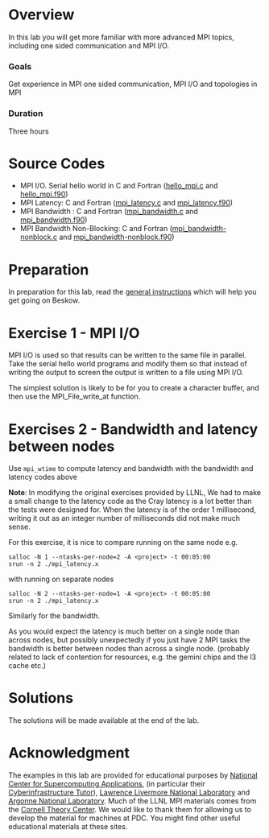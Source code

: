 # Overview

In this lab you will get more familiar with more advanced MPI topics, including one sided communication and MPI I/O.

### Goals

Get experience in MPI one sided communication, MPI I/O and topologies in MPI

### Duration

Three hours

# Source Codes

- MPI I/O. Serial hello world in C and Fortran ([hello_mpi.c](hello_mpi.c) and [hello_mpi.f90](hello_mpi.f90))
- MPI Latency: C and Fortran ([mpi_latency.c](mpi_latency.c) and [mpi_latency.f90](mpi_latency.f90))
- MPI Bandwidth : C and Fortran ([mpi_bandwidth.c](mpi_bandwidth.c) and [mpi_bandwidth.f90](mpi_bandwidth.f90))
- MPI Bandwidth Non-Blocking: C and Fortran ([mpi_bandwidth-nonblock.c](mpi_bandwidth-nonblock.c) 
  and [mpi_bandwidth-nonblock.f90](mpi_bandwidth-nonblock.f90))
 

# Preparation

In preparation for this lab, read the [general instructions](../README.md) which will help you get going on Beskow.

# Exercise 1 - MPI I/O

MPI I/O is used so that results can be written to the same file in parallel. Take the serial hello world programs and modify them so that instead of writing the output to screen the output is written to a file using MPI I/O.

The simplest solution is likely to be for you to create a character buffer, and then use the MPI_File_write_at function.

# Exercises 2 - Bandwidth and latency between nodes

Use `mpi_wtime` to compute latency and bandwidth with the bandwidth and latency codes above

**Note**: In modifying the original exercises provided by LLNL, We had to make a small change to the latency code as the Cray latency is a lot better than the tests were designed for. When the latency is of the order 1 millisecond, writing it out as an integer number of milliseconds did not make much sense.

For this exercise, it is nice to compare running on the same node e.g.

```
salloc -N 1 --ntasks-per-node=2 -A <project> -t 00:05:00
srun -n 2 ./mpi_latency.x
```

with running on separate nodes

```
salloc -N 2 --ntasks-per-node=1 -A <project> -t 00:05:00
srun -n 2 ./mpi_latency.x
```

Similarly for the bandwidth.

As you would expect the latency is much better on a single node than across nodes, but possibly unexpectedly if you just have 2 MPI tasks the bandwidth is better between nodes than across a single node. (probably related to lack of contention for resources, e.g. the gemini chips and the l3 cache etc.)

# Solutions

The solutions will be made available at the end of the lab.

# Acknowledgment

The examples in this lab are provided for educational purposes by 
[National Center for Supercomputing Applications](http://www.ncsa.illinois.edu/), 
(in particular their [Cyberinfrastructure Tutor](http://www.citutor.org/)), 
[Lawrence Livermore National Laboratory](https://computing.llnl.gov/) and 
[Argonne National Laboratory](http://www.mcs.anl.gov/). Much of the LLNL MPI materials comes from the 
[Cornell Theory Center](http://www.cac.cornell.edu/). 
We would like to thank them for allowing us to develop the material for machines at PDC. 
You might find other useful educational materials at these sites.


